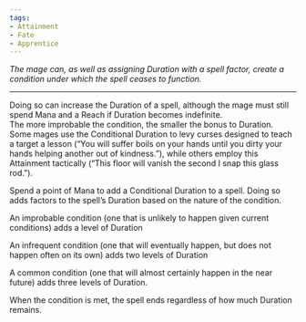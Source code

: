 ```yaml
---
tags:
- Attainment
- Fate
- Apprentice
---
```


_The mage can, as well as assigning Duration with a spell factor, create a condition under which the spell ceases to function._

---

Doing so can increase the Duration of a spell, although the mage must still spend Mana and a Reach if Duration becomes indefinite.\
The more improbable the condition, the smaller the bonus to Duration. Some mages use the Conditional Duration to levy curses designed to teach a target a lesson (“You will suffer boils on your hands until you dirty your hands helping another out of kindness.”), while others employ this Attainment tactically (“This floor will vanish the second I snap this glass rod.”).

Spend a point of Mana to add a Conditional Duration to a spell. Doing so adds factors to the spell’s Duration based on the nature of the condition.

An improbable condition (one that is unlikely to happen given current conditions) adds a level of Duration

An infrequent condition (one that will eventually happen, but does not happen often on its own) adds two levels of Duration

A common condition (one that will almost certainly happen in the near future) adds three levels of Duration.

When the condition is met, the spell ends regardless of how much Duration remains.